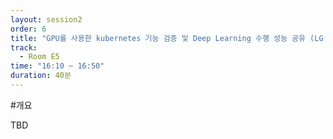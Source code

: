 ```yaml
---
layout: session2
order: 6
title: "GPU를 사용한 kubernetes 기능 검증 및 Deep Learning 수행 성능 공유 (LG CNS / 이종철)"
track:
  - Room E5
time: "16:10 ~ 16:50"
duration: 40분
---
```

#개요

TBD

